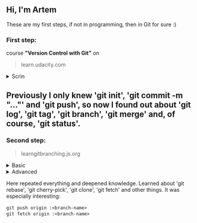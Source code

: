 ## Hi, I'm Artem
These are my first steps, if not in programming, then in Git for sure :)

### First step:
course __"Version Control with Git"__ on
> learn.udacity.com

<details><summary>Scrin</summary>

![](images/finish-udacity-git-learn.jpg)

</details>


Previously I only knew 'git init', 'git commit -m "..."' and 'git push', 
so now I found out about 'git log', 'git tag', 'git branch', 'git merge' and, 
of course, 'git status'.
---
### Second step:

> learngitbranching.js.org

<details><summary>Basic</summary>

![](images/learngitbranching-base.jpg)

</details>

<details><summary>Advanced</summary>

![](images/learngitbranching-advanced.jpg)

</details>

Here repeated everything and deepened knowledge. Learned about 'git rebase',
'git cherry-pick', 'git clone', 'git fetch' and other things.
It was especially interesting:
```
git push origin :<branch-name>
git fetch origin :<branch-name>
```